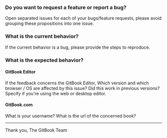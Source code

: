 ### Do you want to request a feature or report a bug?

Open separated issues for each of your bugs/feature requests, please avoid grouping these propositions into one issue.

### What is the current behavior?

If the current behavior is a bug, please provide the steps to reproduce.

### What is the expected behavior?

#### GitBook Editor

If the feedback concerns the GitBook Editor, Which version and which browser / OS are affected by this issue? Did this work in previous versions? Specify if you're using the web or desktop editor.

#### GitBook.com

What is your username? What is the url of the concerned book?

----

Thank you,
The GitBook Team
